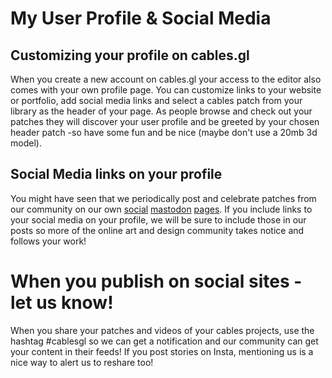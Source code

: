 # My User Profile & Social Media

## Customizing your profile on cables.gl

When you create a new account on cables.gl your access to the editor also comes with your own profile page. You can customize links to your website or portfolio, add social media links and select a cables patch from your library as the header of your page. As people browse and check out your patches they will discover your user profile and be greeted by your chosen header patch -so have some fun and be nice (maybe don't use a 20mb 3d model).

## Social Media links on your profile

You might have seen that we periodically post and celebrate patches from our community on our own [social](https://www.instagram.com/cables_gl/) [mastodon](https://mastodon.social/@cables_gl) [pages](https://www.facebook.com/cablesgl). If you include links to your social media on your profile, we will be sure to include those in our posts so more of the online art and design community takes notice and follows your work!

# When you publish on social sites - let us know!

When you share your patches and videos of your cables projects, use the hashtag #cablesgl so we can get a notification and our community can get your content in their feeds! If you post stories on Insta, mentioning us is a nice way to alert us to reshare too!
